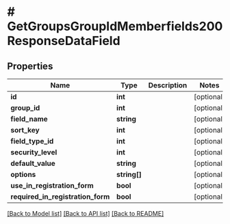 # # GetGroupsGroupIdMemberfields200ResponseDataField

## Properties

Name | Type | Description | Notes
------------ | ------------- | ------------- | -------------
**id** | **int** |  | [optional]
**group_id** | **int** |  | [optional]
**field_name** | **string** |  | [optional]
**sort_key** | **int** |  | [optional]
**field_type_id** | **int** |  | [optional]
**security_level** | **int** |  | [optional]
**default_value** | **string** |  | [optional]
**options** | **string[]** |  | [optional]
**use_in_registration_form** | **bool** |  | [optional]
**required_in_registration_form** | **bool** |  | [optional]

[[Back to Model list]](../../README.md#models) [[Back to API list]](../../README.md#endpoints) [[Back to README]](../../README.md)
